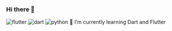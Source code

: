 ### Hi there 👋
![flutter](https://img.shields.io/badge/Flutter-FFFFFF?style=for-the-badge&logo=Flutter&logoColor=blue)
![dart](https://img.shields.io/badge/Dart-FFFFFF?style=for-the-badge&logo=Dart&logoColor=blue)
![python](https://img.shields.io/badge/Python-FFFFFF?style=for-the-badge&logo=Python&logoColor=yellow)
<span>🌱 I’m currently learning Dart and Flutter</span>
<!--
**James1412/James1412** is a ✨ _special_ ✨ repository because its `README.md` (this file) appears on your GitHub profile.

Here are some ideas to get you started:

- 🔭 I’m currently working on ...
- 🌱 I’m currently learning ...
- 👯 I’m looking to collaborate on ...
- 🤔 I’m looking for help with ...
- 💬 Ask me about ...
- 📫 How to reach me: ...
- 😄 Pronouns: ...
- ⚡ Fun fact: ...
-->
